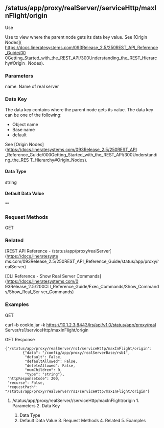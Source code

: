 ## /status/app/proxy/realServer/<name>/serviceHttp/maxInFlight/origin

Use

Use to view where the parent node gets its data key value. See [Origin Nodes](
https://docs.lineratesystems.com/093Release_2.5/250REST_API_Reference_Guide/00
0Getting_Started_with_the_REST_API/300Understanding_the_REST_Hierarchy#Origin_
Nodes).

### Parameters

name: Name of real server

### Data Key

The data key contains where the parent node gets its value. The data key can
be one of the following:

  * Object name
  * Base name
  * default

See [Origin Nodes](https://docs.lineratesystems.com/093Release_2.5/250REST_API
_Reference_Guide/000Getting_Started_with_the_REST_API/300Understanding_the_RES
T_Hierarchy#Origin_Nodes).

#### Data Type

string

#### Default Data Value

""

### Request Methods

GET

### Related

[REST API Reference - /status/app/proxy/realServer](https://docs.lineratesyste
ms.com/093Release_2.5/250REST_API_Reference_Guide/status/app/proxy/realServer)

[CLI Reference - Show Real Server Commands](https://docs.lineratesystems.com/0
93Release_2.5/200CLI_Reference_Guide/Exec_Commands/Show_Commands/Show_Real_Ser
ver_Commands)

### Examples

GET

curl -b cookie.jar -k https://10.1.2.3:8443/lrs/api/v1.0/status/app/proxy/real
Server/rs1/serviceHttp/maxInFlight/origin

GET Response

    
    {"/status/app/proxy/realServer/rs1/serviceHttp/maxInFlight/origin": 
            {"data": "/config/app/proxy/realServerBase/rsb1",
             "default": False,
             "defaultAllowed": False,
             "deleteAllowed": False,
             "numChildren": 0,
             "type": "string"},
     "httpResponseCode": 200,
     "recurse": False,
     "requestPath": "/status/app/proxy/realServer/rs1/serviceHttp/maxInFlight/origin"}
    

  1. /status/app/proxy/realServer/<name>/serviceHttp/maxInFlight/origin
    1. Parameters
    2. Data Key
      1. Data Type
      2. Default Data Value
    3. Request Methods
    4. Related
    5. Examples

